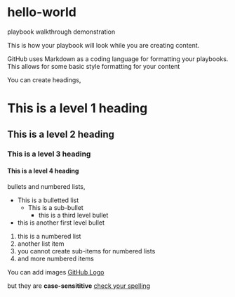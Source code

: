 # hello-world
playbook walkthrough demonstration


This is how your playbook will look while you are creating content.

GitHub uses Markdown as a coding language for formatting your playbooks.  This allows for some basic style formatting for your content

You can create headings,

# This is a level 1 heading
## This is a level 2 heading
### This is a level 3 heading
#### This is a level 4 heading

bullets and numbered lists,

* This is a bulletted list
  * This is a sub-bullet
    * this is a third level bullet
* this is another first level bullet

1. this is a numbered list
1. another list item
  1.  you cannot create sub-items for numbered lists
1.  and more numbered items

You can add images
[GitHub Logo](https://github.com/Protiviti-JSargent/hello-world/blob/readme-edits/GitHub.png)

but they are **case-sensititive**
[check your spelling](github.png)

